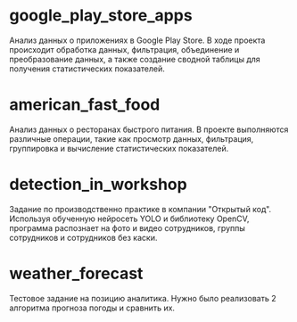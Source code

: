 # google_play_store_apps
Анализ данных о приложениях в Google Play Store. В ходе проекта происходит обработка данных, фильтрация, объединение и преобразование данных, а также создание сводной таблицы для получения статистических показателей.

# american_fast_food
Анализ данных о ресторанах быстрого питания. В проекте выполняются различные операции, такие как просмотр данных, фильтрация, группировка и вычисление статистических показателей.

# detection_in_workshop
Задание по производственно практике в компании "Открытый код". Используя обученную нейросеть YOLO и библиотеку OpenCV, программа распознает на фото и видео сотрудников, группы сотрудников и сотрудников без каски. 

# weather_forecast
Тестовое задание на позицию аналитика. Нужно было реализовать 2 алгоритма прогноза погоды и сравнить их.
